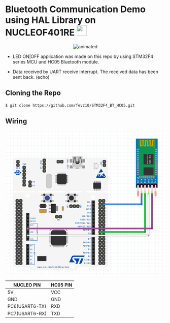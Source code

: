 # Bluetooth Communication Demo using HAL Library on NUCLEOF401RE <img height="32" width="32" src="https://unpkg.com/simple-icons@v6/icons/stmicroelectronics.svg" />

<p align="center">
  <img src="sources/stm32_bt_demo.gif" alt="animated" />
</p>

- LED ON|OFF application was made on this repo by using STM32F4 series MCU and HC05 Bluetooth module.

- Data received by UART receive interrupt. The received data has been sent back. (echo)

## Cloning the Repo
```bash
$ git clone https://github.com/fevz10/STM32F4_BT_HC05.git
```

## Wiring

<p align="center">
  <img src="sources/wiring.png"/>
</p>

| NUCLEO PIN    | HC05 PIN       |
| --------------|----------------|
| 5V            | VCC            |
| GND           | GND            |
| PC6(USART6-TX)| RXD            |
| PC7(USART6-RX)| TXD            |





